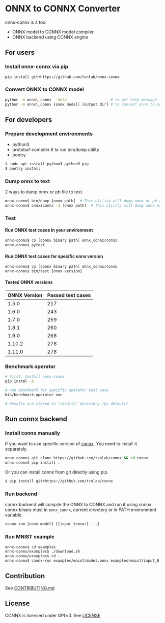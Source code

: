 # ONNX to CONNX Converter

onnx-connx is a tool

 * ONNX model to CONNX model compiler
 * ONNX backend using CONNX engine


## For users

### Install onnx-connx via pip

```sh
pip install git+https://github.com/tsnlab/onnx-connx
```

### Convert ONNX to CONNX model

```sh
python -m onnx\_connx --help                    # to get help message
python -m onnx\_connx [onnx model] [output dir] # to convert onnx to connx
```

## For developers

### Prepare development environments
 * python3
 * protobuf-compiler  # to run bin/dump utility
 * poetry

```sh
$ sudo apt install python3 python3-pip
$ poetry install
```

### Dump onnx to text
2 ways to dump onnx or pb file to text.

```sh
onnx-connx$ bin/dump [onnx path]  # This utility will dump onnx or pb to text using protoc
onnx-connx$ onnx2connx -d [onnx path]  # This utility will dump onnx or pb to text using onnx_connx
```

### Test

#### Run ONNX test cases in your environment

```sh
onnx-connx$ cp [connx binary path] onnx_connx/connx
onnx-connx$ pytest
```

#### Run ONNX test cases for specific onnx version

```sh
onnx-connx$ cp [connx binary path] onnx_connx/connx
onnx-connx$ bin/test [onnx version]

```

#### Tested ONNX versions

|ONNX Version|Passed test cases|
|------------|-----------------|
|   1.5.0    |       217       |
|   1.6.0    |       243       |
|   1.7.0    |       259       |
|   1.8.1    |       260       |
|   1.9.0    |       268       |
|   1.10.2   |       278       |
|   1.11.0   |       278       |

### Benchmark operator

```sh
# First, Install onnx-connx
pip instal -e .

# Run benchmark for specific operator test case
bin/benchmark-operator xor

# Results are stored in "results" directory (by default)
```

## Run connx backend

### Install connx manually

If you want to use specific version of [connx][], You need to install it separately.

[connx]: https://github.com/tsnlab/connx

```sh
onnx-connx$ git clone https://github.com/tsnlab/connx && cd connx
onnx-connx$ pip install .
```
Or you can install connx from git directly using pip.

```sh
$ pip install git+https://github.com/tsnlab/connx
```

### Run backend

connx backend will compile the ONNX to CONNX and run it using connx.
connx binary must in `onnx_connx`, current directory or in PATH environment variable.

```sh
connx-run [onnx model] [[input tensor] ...]
```

### Run MNIST example

```sh
onnx-connx$ cd examples
onnx-connx/examples$ ./download.sh
onnx-connx/examples$ cd ..
onnx-connx$ connx-run examples/mnist/model.onnx examples/mnist/input_0.pb
```

## Contribution

See [CONTRIBUTING.md](CONTRIBUTING.md)

## License

CONNX is licensed under GPLv3. See [LICENSE](LICENSE)
